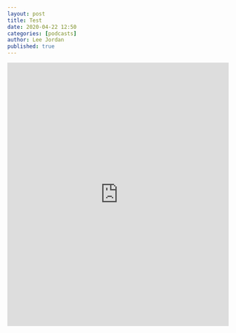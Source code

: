```yaml
---
layout: post
title: Test
date: 2020-04-22 12:50
categories: [podcasts]
author: Lee Jordan
published: true
---
```


<div class="embedded-content">
<iframe width="100%" height="600" scrolling="no" frameborder="no" allow="autoplay" src="https://w.soundcloud.com/player/?url=https%3A//api.soundcloud.com/tracks/292783733&color=%23333333&auto_play=false&hide_related=false&show_comments=true&show_user=true&show_reposts=false&show_teaser=true&visual=true"></iframe>
  </div>
